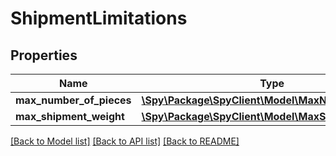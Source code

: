 # ShipmentLimitations

## Properties
Name | Type | Description | Notes
------------ | ------------- | ------------- | -------------
**max_number_of_pieces** | [**\Spy\Package\SpyClient\Model\MaxNumberOfPieces**](MaxNumberOfPieces.md) |  | [optional] 
**max_shipment_weight** | [**\Spy\Package\SpyClient\Model\MaxShipmentWeight**](MaxShipmentWeight.md) |  | [optional] 

[[Back to Model list]](../README.md#documentation-for-models) [[Back to API list]](../README.md#documentation-for-api-endpoints) [[Back to README]](../README.md)


